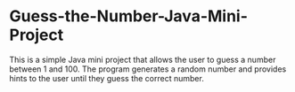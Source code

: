 # Guess-the-Number-Java-Mini-Project
This is a simple Java mini project that allows the user to guess a number between 1 and 100. The program generates a random number and provides hints to the user until they guess the correct number.
